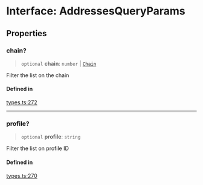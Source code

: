 # Interface: AddressesQueryParams

## Properties

### chain?

> `optional` **chain**: `number` \| [`Chain`](/docs/packages/SDK/type-aliases/Chain.md)

Filter the list on the chain

#### Defined in

[types.ts:272](https://github.com/monerium/js-monorepo/blob/main/packages/sdk/src/types.ts#L272)

***

### profile?

> `optional` **profile**: `string`

Filter the list on profile ID

#### Defined in

[types.ts:270](https://github.com/monerium/js-monorepo/blob/main/packages/sdk/src/types.ts#L270)
